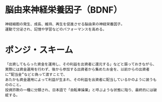 # 脳由来神経栄養因子（BDNF）
~~~
神経細胞の発生、成長、維持、再生を促進させる脳由来の神経栄養因子。
運動で分泌され、記憶や学習などのパフォーマンスを高める。
~~~

# ポンジ・スキーム
~~~
「出資してもらった資金を運用し、その利益を出資者に還元する」などと謳っておきながら、
実際には資金運用を行わず、後から参加する出資者から集めたお金を、以前からの出資者に“配当金”などと偽って渡すことで、
あたかも資金運用によって利益が生まれ、その利益を出資者に配当しているかのように装うもののこと。
投資詐欺の一種に分類され、日本語で「自転車操業」と呼ぶような状態に陥り、最終的には破綻する。
~~~
